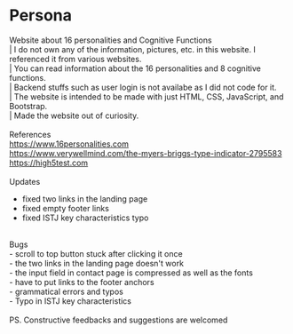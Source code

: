 # Persona
Website about 16 personalities and Cognitive Functions<br>
| I do not own any of the information, pictures, etc. in this website. I referenced it from various websites.<br>
| You can read information about the 16 personalities and 8 cognitive functions.<br>
| Backend stuffs such as user login is not availabe as I did not code for it.<br>
| The website is intended to be made with just HTML, CSS, JavaScript, and Bootstrap.<br>
| Made the website out of curiosity.<br>
<br>
References <br>
https://www.16personalities.com<br>
https://www.verywellmind.com/the-myers-briggs-type-indicator-2795583<br>
https://high5test.com<br>
<br>
Updates
- fixed two links in the landing page<br>
- fixed empty footer links<br>
- fixed ISTJ key characteristics typo<br>
<br>
Bugs<br>
- scroll to top button stuck after clicking it once<br>
- the two links in the landing page doesn't work<br>
- the input field in contact page is compressed as well as the fonts<br>
- have to put links to the footer anchors<br>
- grammatical errors and typos <br>
- Typo in ISTJ key characteristics<br>
<br>
PS. Constructive feedbacks and suggestions are welcomed<br>
